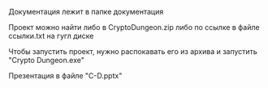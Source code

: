 Документация лежит в папке документация

Проект можно найти либо в CryptoDungeon.zip либо по ссылке в файле ссылки.txt на гугл диске

Чтобы запустить проект, нужно распокавать его из архива и запустить "Crypto Dungeon.exe"

Презентация в файле "C-D.pptx"
